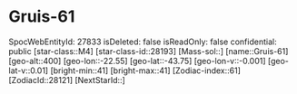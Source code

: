 ﻿---
location: [-43.75,-22.55,400]
type: Station
tags:
- astro/Star

---

# Gruis-61

SpocWebEntityId: 27833
isDeleted: false
isReadOnly: false
confidential: public
[star-class::M4]
[star-class-id::28193]
[Mass-sol::]
[name::Gruis-61]
[geo-alt::400]
[geo-lon::-22.55]
[geo-lat::-43.75]
[geo-lon-v::-0.001]
[geo-lat-v::0.01]
[bright-min::41]
[bright-max::41]
[Zodiac-index::61]
[ZodiacId::28121]
[NextStarId::]

